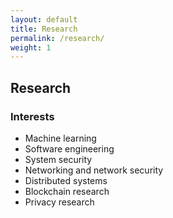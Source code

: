 ```yaml
---
layout: default
title: Research 
permalink: /research/
weight: 1
---
```


## **Research**
### Interests
- Machine learning
- Software engineering
- System security
- Networking and network security
- Distributed systems
- Blockchain research
- Privacy research

